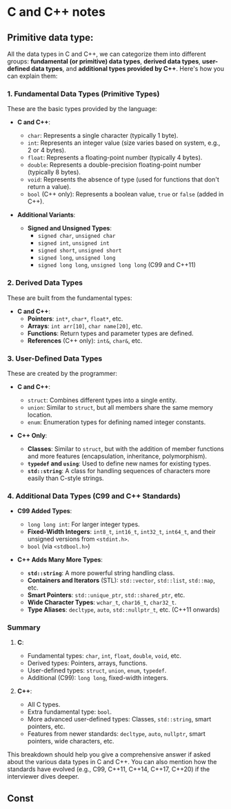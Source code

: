 # C and C++ notes

## Primitive data type:

All the data types in C and C++, we can categorize them into different groups: **fundamental (or primitive) data types**, **derived data types**, **user-defined data types**, and **additional types provided by C++**. Here's how you can explain them:

### 1. **Fundamental Data Types (Primitive Types)**
These are the basic types provided by the language:

- **C and C++**:
  - `char`: Represents a single character (typically 1 byte).
  - `int`: Represents an integer value (size varies based on system, e.g., 2 or 4 bytes).
  - `float`: Represents a floating-point number (typically 4 bytes).
  - `double`: Represents a double-precision floating-point number (typically 8 bytes).
  - `void`: Represents the absence of type (used for functions that don't return a value).
  - `bool` (C++ only): Represents a boolean value, `true` or `false` (added in C++).

- **Additional Variants**:
  - **Signed and Unsigned Types**:
    - `signed char`, `unsigned char`
    - `signed int`, `unsigned int`
    - `signed short`, `unsigned short`
    - `signed long`, `unsigned long`
    - `signed long long`, `unsigned long long` (C99 and C++11)

### 2. **Derived Data Types**
These are built from the fundamental types:

- **C and C++**:
  - **Pointers**: `int*`, `char*`, `float*`, etc.
  - **Arrays**: `int arr[10]`, `char name[20]`, etc.
  - **Functions**: Return types and parameter types are defined.
  - **References** (C++ only): `int&`, `char&`, etc.

### 3. **User-Defined Data Types**
These are created by the programmer:

- **C and C++**:
  - `struct`: Combines different types into a single entity.
  - `union`: Similar to `struct`, but all members share the same memory location.
  - `enum`: Enumeration types for defining named integer constants.

- **C++ Only**:
  - **Classes**: Similar to `struct`, but with the addition of member functions and more features (encapsulation, inheritance, polymorphism).
  - **`typedef` and `using`**: Used to define new names for existing types.
  - **`std::string`**: A class for handling sequences of characters more easily than C-style strings.

### 4. **Additional Data Types (C99 and C++ Standards)**
- **C99 Added Types**:
  - `long long int`: For larger integer types.
  - **Fixed-Width Integers**: `int8_t`, `int16_t`, `int32_t`, `int64_t`, and their unsigned versions from `<stdint.h>`.
  - `bool` (via `<stdbool.h>`)

- **C++ Adds Many More Types**:
  - **`std::string`**: A more powerful string handling class.
  - **Containers and Iterators** (STL): `std::vector`, `std::list`, `std::map`, etc.
  - **Smart Pointers**: `std::unique_ptr`, `std::shared_ptr`, etc.
  - **Wide Character Types**: `wchar_t`, `char16_t`, `char32_t`.
  - **Type Aliases**: `decltype`, `auto`, `std::nullptr_t`, etc. (C++11 onwards)

### Summary
1. **C**:
   - Fundamental types: `char`, `int`, `float`, `double`, `void`, etc.
   - Derived types: Pointers, arrays, functions.
   - User-defined types: `struct`, `union`, `enum`, `typedef`.
   - Additional (C99): `long long`, fixed-width integers.

2. **C++**:
   - All C types.
   - Extra fundamental type: `bool`.
   - More advanced user-defined types: Classes, `std::string`, smart pointers, etc.
   - Features from newer standards: `decltype`, `auto`, `nullptr`, smart pointers, wide characters, etc.

This breakdown should help you give a comprehensive answer if asked about the various data types in C and C++. You can also mention how the standards have evolved (e.g., C99, C++11, C++14, C++17, C++20) if the interviewer dives deeper.

## Const